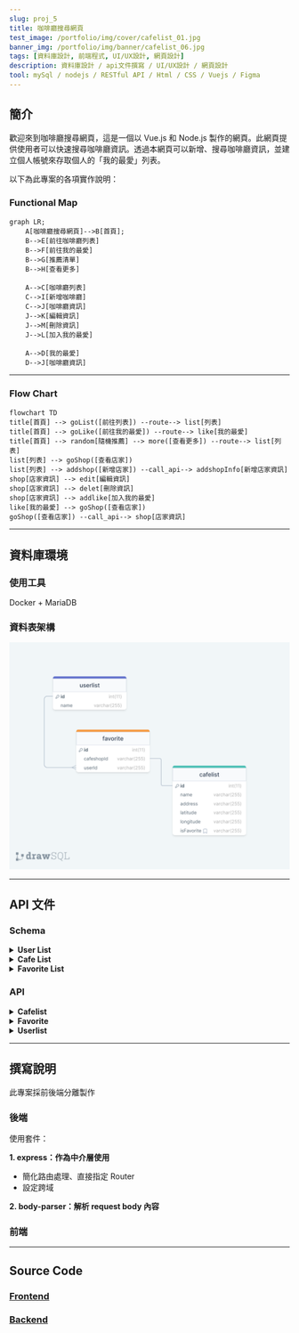 ```yaml
---
slug: proj_5
title: 咖啡廳搜尋網頁
test_image: /portfolio/img/cover/cafelist_01.jpg
banner_img: /portfolio/img/banner/cafelist_06.jpg
tags: [資料庫設計, 前端程式, UI/UX設計, 網頁設計]
description: 資料庫設計 / api文件撰寫 / UI/UX設計 / 網頁設計
tool: mySql / nodejs / RESTful API / Html / CSS / Vuejs / Figma
---
```


## 簡介

歡迎來到咖啡廳搜尋網頁，這是一個以 Vue.js 和 Node.js 製作的網頁。此網頁提供使用者可以快速搜尋咖啡廳資訊。透過本網頁可以新增、搜尋咖啡廳資訊，並建立個人帳號來存取個人的「我的最愛」列表。

以下為此專案的各項實作說明：

### Functional Map

```mermaid
graph LR;
    A[咖啡廳搜尋網頁]-->B[首頁];
    B-->E[前往咖啡廳列表]
    B-->F[前往我的最愛]
    B-->G[推薦清單]
    B-->H[查看更多]

    A-->C[咖啡廳列表]
    C-->I[新增咖啡廳]
    C-->J[咖啡廳資訊]
    J-->K[編輯資訊]
    J-->M[刪除資訊]
    J-->L[加入我的最愛]

    A-->D[我的最愛]
    D-->J[咖啡廳資訊]

```

---

### Flow Chart

```mermaid
flowchart TD
title[首頁] --> goList([前往列表]) --route--> list[列表]
title[首頁] --> goLike([前往我的最愛]) --route--> like[我的最愛]
title[首頁] --> random[隨機推薦] --> more([查看更多]) --route--> list[列表]
list[列表] --> goShop([查看店家])
list[列表] --> addshop([新增店家]) --call_api--> addshopInfo[新增店家資訊]
shop[店家資訊] --> edit[編輯資訊]
shop[店家資訊] --> delet[刪除資訊]
shop[店家資訊] --> addlike[加入我的最愛]
like[我的最愛] --> goShop([查看店家])
goShop([查看店家]) --call_api--> shop[店家資訊]
```

---

## 資料庫環境

### 使用工具

Docker + MariaDB

### 資料表架構

![database diagram](./diagram.png)

---

## API 文件

### Schema

<details>
 <summary>
    <strong>User List</strong>
</summary>

> | name | data type | requried | description |
> | ---- | --------- | -------- | ----------- |
> | id   | int       |          | 自動產生 id |
> | name | string    | Y        | 使用者帳號  |

</details>

<details>
 <summary>
    <strong>Cafe List</strong>
</summary>

> | name       | data type | requried | description               |
> | ---------- | --------- | -------- | ------------------------- |
> | id         | int       |          | 自動產生 id               |
> | name       | string    | Y        | 咖啡廳名稱                |
> | address    | string    | Y        | 咖啡廳地址                |
> | isFavorite | string    |          | 自動產生 (0:false,1:true) |

</details>

<details>
 <summary>
    <strong>Favorite List</strong>
</summary>

> | name       | data type | requried | description |
> | ---------- | --------- | -------- | ----------- |
> | id         | int       |          | 自動產生 id |
> | cafeshopId | int       | Y        | 咖啡廳編號  |
> | userId     | int       | Y        | 使用者編號  |

</details>

### API

<details>
 <summary>
    <strong>Cafelist</strong>
</summary>
<details>
    <summary>
        <strong style={{backgroundColor:'#4ac057',color:'#fff',padding:5+'px',marginRight:10+'px'}}>POST</strong>
        <strong style={{marginRight:10+'px'}}>/cafelist/query</strong>
        <strong>查詢咖啡廳資料列表</strong>
    </summary>

#### Parameters

none

#### Request body

```js
//example
{
    "userId": "1"
}
```

#### Response

> | http code | response |
> | --------- | -------- |
> | 200       | results  |
> | 400       | error    |

</details>

<details>
    <summary>
        <strong style={{backgroundColor:'#4ac057',color:'#fff',padding:5+'px',marginRight:10+'px'}}>POST</strong>
        <strong style={{marginRight:10+'px'}}>/cafelist/add</strong>
        <strong>新增咖啡廳資料</strong>
    </summary>

#### Parameters

none

#### Request body

```js
//example
{
  "name": "shop name",
  "address": "shop address"
}
```

#### Response

> | http code | response |
> | --------- | -------- |
> | 200       | results  |
> | 400       | error    |

</details>
<details>
    <summary>
        <strong style={{backgroundColor:'#40a0de',color:'#fff',padding:5+'px',marginRight:10+'px'}}>GET</strong>
        <strong style={{marginRight:10+'px'}}>/cafelist/:id</strong>
        <strong>查詢咖啡廳單筆資料</strong>
    </summary>

#### Parameters

> | name | requried | description |
> | ---- | -------- | ----------- |
> | id   | Y        | 咖啡廳 id   |

#### Request body

none

#### Response

> | http code | response     |
> | --------- | ------------ |
> | 200       | results      |
> | 400       | error        |
> | 404       | 找不到此項目 |

</details>
<details>
    <summary>
        <strong style={{backgroundColor:'#ffa524',color:'#fff',padding:5+'px',marginRight:10+'px'}}>PUT</strong>
        <strong style={{marginRight:10+'px'}}>/cafelist/:id</strong>
        <strong>編輯咖啡廳單筆資料</strong>
    </summary>

#### Parameters

none

#### Request body

```js
{
  "name": "shop name",
  "address": "shop address",
  "id": "306"
}
```

#### Response

> | http code | response |
> | --------- | -------- |
> | 200       | results  |
> | 400       | error    |

</details>
<details>
    <summary>
        <strong style={{backgroundColor:'#ff6565',color:'#fff',padding:5+'px',marginRight:10+'px'}}>DELETE</strong>
        <strong style={{marginRight:10+'px'}}>/cafelist/:id</strong>
        <strong>刪除咖啡廳單筆資料</strong>
    </summary>

#### Parameters

> | name | requried | description |
> | ---- | -------- | ----------- |
> | id   | Y        | 咖啡廳 id   |

#### Request body

none

#### Response

> | http code | response     |
> | --------- | ------------ |
> | 200       | results      |
> | 400       | error        |
> | 404       | 找不到此項目 |

</details>
</details>
<details>
 <summary>
    <strong>Favorite</strong>
</summary>
<details>
    <summary>
        <strong style={{backgroundColor:'#40a0de',color:'#fff',padding:5+'px',marginRight:10+'px'}}>GET</strong>
        <strong style={{marginRight:10+'px'}}>/favorite</strong>
        <strong>查詢我的最愛資料列表</strong>
    </summary>

#### Parameters

none

#### Request body

none

#### Response

> | http code | response          |
> | --------- | ----------------- |
> | 200       | {Msg:Msg,list:[]} |
> | 400       | error             |

</details>
<details>
    <summary>
        <strong style={{backgroundColor:'#4ac057',color:'#fff',padding:5+'px',marginRight:10+'px'}}>POST</strong>
        <strong style={{marginRight:10+'px'}}>/favorite</strong>
        <strong>新增我的最愛單筆資料</strong>
    </summary>

#### Parameters

none

#### Request body

```js
{
  "cafeshopId": 201,
  "userId": 1
}
```

#### Response

> | http code | response |
> | --------- | -------- |
> | 200       | result   |
> | 400       | error    |

</details>
<details>
    <summary>
        <strong style={{backgroundColor:'#ff6565',color:'#fff',padding:5+'px',marginRight:10+'px'}}>DELETE</strong>
        <strong style={{marginRight:10+'px'}}>/favorite/:userId/:cafeshopId</strong>
        <strong>刪除我的最愛單筆資料</strong>
    </summary>

#### Parameters

> | name       | requried | description    |
> | ---------- | -------- | -------------- |
> | userId     | Y        | userlist -> id |
> | cafeshopId | Y        | cafelist -> id |

#### Request body

none

#### Response

> | http code | response |
> | --------- | -------- |
> | 200       | result   |
> | 400       | error    |

</details>
</details>
<details>
 <summary>
    <strong>Userlist</strong>
</summary>
<details>
    <summary>
        <strong style={{backgroundColor:'#40a0de',color:'#fff',padding:5+'px',marginRight:10+'px'}}>GET</strong>
        <strong style={{marginRight:10+'px'}}>/userlist</strong>
        <strong>查詢使用者帳號列表</strong>
    </summary>

#### Parameters

none

#### Request body

none

#### Response

> | http code | response |
> | --------- | -------- |
> | 200       | results  |
> | 400       | error    |

</details>
<details>
    <summary>
        <strong style={{backgroundColor:'#4ac057',color:'#fff',padding:5+'px',marginRight:10+'px'}}>POST</strong>
        <strong style={{marginRight:10+'px'}}>/userlist</strong>
        <strong>新增使用者帳號</strong>
    </summary>

#### Parameters

none

#### Request body

```js
{
  "name": "wendy"
}
```

#### Response

> | http code | response |
> | --------- | -------- |
> | 200       | results  |
> | 400       | error    |

</details>
<details>
    <summary>
        <strong style={{backgroundColor:'#ff6565',color:'#fff',padding:5+'px',marginRight:10+'px'}}>DELETE</strong>
        <strong style={{marginRight:10+'px'}}>/userlist/:id</strong>
        <strong>刪除使用者帳號</strong>
    </summary>

#### Parameters

> | name | requried | description |
> | ---- | -------- | ----------- |
> | id   | Y        | 帳號 id     |

#### Request body

none

#### Response

> | http code | response |
> | --------- | -------- |
> | 200       | results  |
> | 400       | error    |

</details>
</details>

---

## 撰寫說明

此專案採前後端分離製作

### 後端

使用套件：

**1. express：作為中介層使用**

- 簡化路由處理、直接指定 Router
- 設定跨域

**2. body-parser：解析 request body 內容**

### 前端

---

## Source Code

### [Frontend](https://github.com/wendy60113/coffeeShopCollection)

### [Backend](https://github.com/wendy60113/coffeeshopApi)

